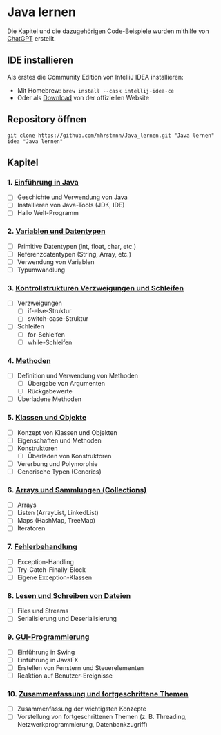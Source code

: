 # Java lernen

Die Kapitel und die dazugehörigen Code-Beispiele wurden mithilfe von [ChatGPT](https://chat.openai.com) erstellt.

## IDE installieren

Als erstes die Community Edition von IntelliJ IDEA installieren:

- Mit Homebrew: `brew install --cask intellij-idea-ce`
- Oder als [Download](https://www.jetbrains.com/idea/download/#section=mac) von der offiziellen Website

## Repository öffnen

```shell
git clone https://github.com/mhrstmnn/Java_lernen.git "Java lernen"
idea "Java lernen"
```

## Kapitel

### 1. [Einführung in Java](./src/Kapitel_1)

- [ ] Geschichte und Verwendung von Java
- [ ] Installieren von Java-Tools (JDK, IDE)
- [ ] Hallo Welt-Programm

### 2. [Variablen und Datentypen](./src/Kapitel_2)

- [ ] Primitive Datentypen (int, float, char, etc.)
- [ ] Referenzdatentypen (String, Array, etc.)
- [ ] Verwendung von Variablen
- [ ] Typumwandlung

### 3. [Kontrollstrukturen Verzweigungen und Schleifen](./src/Kapitel_3)

- [ ] Verzweigungen
  - [ ] if-else-Struktur
  - [ ] switch-case-Struktur
- [ ] Schleifen
  - [ ] for-Schleifen
  - [ ] while-Schleifen

### 4. [Methoden](./src/Kapitel_4)

- [ ] Definition und Verwendung von Methoden
  - [ ] Übergabe von Argumenten
  - [ ] Rückgabewerte
- [ ] Überladene Methoden

### 5. [Klassen und Objekte](./src/Kapitel_5)

- [ ] Konzept von Klassen und Objekten
- [ ] Eigenschaften und Methoden
- [ ] Konstruktoren
  - [ ] Überladen von Konstruktoren
- [ ] Vererbung und Polymorphie
- [ ] Generische Typen (Generics)

### 6. [Arrays und Sammlungen (Collections)](./src/Kapitel_6)

- [ ] Arrays
- [ ] Listen (ArrayList, LinkedList)
- [ ] Maps (HashMap, TreeMap)
- [ ] Iteratoren

### 7. [Fehlerbehandlung](./src/Kapitel_7)

- [ ] Exception-Handling
- [ ] Try-Catch-Finally-Block
- [ ] Eigene Exception-Klassen

### 8. [Lesen und Schreiben von Dateien](./src/Kapitel_8)

- [ ] Files und Streams
- [ ] Serialisierung und Deserialisierung

### 9. [GUI-Programmierung](./src/Kapitel_9)

- [ ] Einführung in Swing
- [ ] Einführung in JavaFX
- [ ] Erstellen von Fenstern und Steuerelementen
- [ ] Reaktion auf Benutzer-Ereignisse

### 10. [Zusammenfassung und fortgeschrittene Themen](./src/Kapitel_10)

- [ ] Zusammenfassung der wichtigsten Konzepte
- [ ] Vorstellung von fortgeschrittenen Themen (z. B. Threading, Netzwerkprogrammierung, Datenbankzugriff)
